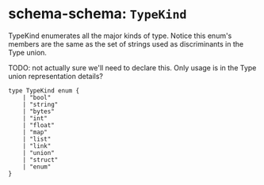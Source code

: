 # schema-schema: `TypeKind`

TypeKind enumerates all the major kinds of type.
Notice this enum's members are the same as the set of strings used as
discriminants in the Type union.

TODO: not actually sure we'll need to declare this.  Only usage is
in the Type union representation details?

```ipldsch
type TypeKind enum {
	| "bool"
	| "string"
	| "bytes"
	| "int"
	| "float"
	| "map"
	| "list"
	| "link"
	| "union"
	| "struct"
	| "enum"
}
```
